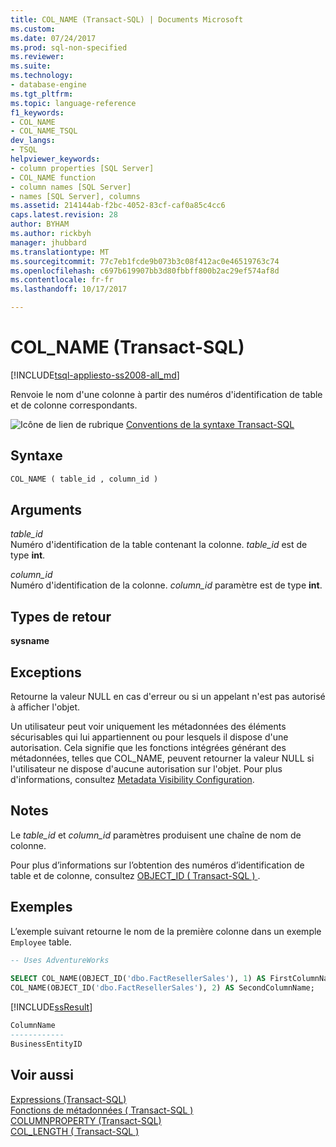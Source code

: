 ```yaml
---
title: COL_NAME (Transact-SQL) | Documents Microsoft
ms.custom: 
ms.date: 07/24/2017
ms.prod: sql-non-specified
ms.reviewer: 
ms.suite: 
ms.technology:
- database-engine
ms.tgt_pltfrm: 
ms.topic: language-reference
f1_keywords:
- COL_NAME
- COL_NAME_TSQL
dev_langs:
- TSQL
helpviewer_keywords:
- column properties [SQL Server]
- COL_NAME function
- column names [SQL Server]
- names [SQL Server], columns
ms.assetid: 214144ab-f2bc-4052-83cf-caf0a85c4cc6
caps.latest.revision: 28
author: BYHAM
ms.author: rickbyh
manager: jhubbard
ms.translationtype: MT
ms.sourcegitcommit: 77c7eb1fcde9b073b3c08f412ac0e46519763c74
ms.openlocfilehash: c697b619907bb3d80fbbff800b2ac29ef574af8d
ms.contentlocale: fr-fr
ms.lasthandoff: 10/17/2017

---
```

# <a name="colname-transact-sql"></a>COL_NAME (Transact-SQL)
[!INCLUDE[tsql-appliesto-ss2008-all_md](../../includes/tsql-appliesto-ss2008-all-md.md)]

Renvoie le nom d'une colonne à partir des numéros d'identification de table et de colonne correspondants.
  
![Icône de lien de rubrique](../../database-engine/configure-windows/media/topic-link.gif "Icône lien de rubrique") [Conventions de la syntaxe Transact-SQL](../../t-sql/language-elements/transact-sql-syntax-conventions-transact-sql.md)
  
## <a name="syntax"></a>Syntaxe  
  
```sql
COL_NAME ( table_id , column_id )  
```  
  
## <a name="arguments"></a>Arguments  
*table_id*  
Numéro d'identification de la table contenant la colonne. *table_id* est de type **int**.
  
*column_id*  
Numéro d'identification de la colonne. *column_id* paramètre est de type **int**.
  
## <a name="return-types"></a>Types de retour
**sysname**
  
## <a name="exceptions"></a>Exceptions  
Retourne la valeur NULL en cas d'erreur ou si un appelant n'est pas autorisé à afficher l'objet.
  
Un utilisateur peut voir uniquement les métadonnées des éléments sécurisables qui lui appartiennent ou pour lesquels il dispose d'une autorisation. Cela signifie que les fonctions intégrées générant des métadonnées, telles que COL_NAME, peuvent retourner la valeur NULL si l'utilisateur ne dispose d'aucune autorisation sur l'objet. Pour plus d'informations, consultez [Metadata Visibility Configuration](../../relational-databases/security/metadata-visibility-configuration.md).
  
## <a name="remarks"></a>Notes  
Le *table_id* et *column_id* paramètres produisent une chaîne de nom de colonne.
  
Pour plus d’informations sur l’obtention des numéros d’identification de table et de colonne, consultez [OBJECT_ID &#40; Transact-SQL &#41; ](../../t-sql/functions/object-id-transact-sql.md).
  
## <a name="examples"></a>Exemples  
L’exemple suivant retourne le nom de la première colonne dans un exemple `Employee` table.
  
```sql
-- Uses AdventureWorks  
  
SELECT COL_NAME(OBJECT_ID('dbo.FactResellerSales'), 1) AS FirstColumnName,  
COL_NAME(OBJECT_ID('dbo.FactResellerSales'), 2) AS SecondColumnName;  
```  
  
[!INCLUDE[ssResult](../../includes/ssresult-md.md)]
  
```sql
ColumnName          
------------   
BusinessEntityID  
```  
  
## <a name="see-also"></a>Voir aussi
[Expressions &#40;Transact-SQL&#41;](../../t-sql/language-elements/expressions-transact-sql.md)  
[Fonctions de métadonnées &#40; Transact-SQL &#41;](../../t-sql/functions/metadata-functions-transact-sql.md)  
[COLUMNPROPERTY &#40;Transact-SQL&#41;](../../t-sql/functions/columnproperty-transact-sql.md)  
[COL_LENGTH &#40; Transact-SQL &#41;](../../t-sql/functions/col-length-transact-sql.md)
  
  


